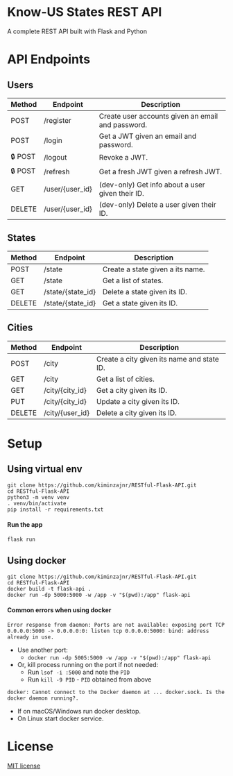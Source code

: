 # Know-US States REST API
A complete REST API built with Flask and Python


# API Endpoints

## Users

| Method | Endpoint          | Description                                       |
|--------|-------------------|---------------------------------------------------|
| POST   | /register         | Create user accounts given an email and password. |
| POST   | /login            | Get a JWT given an email and password.            |
| 🔒 POST | /logout          | Revoke a JWT.                                     |
| 🔒 POST | /refresh          | Get a fresh JWT given a refresh JWT.              |
| GET    | /user/{user_id}   | (dev-only) Get info about a user given their ID.  |
| DELETE | /user/{user_id}   | (dev-only) Delete a user given their ID.          |

## States

| Method | Endpoint          | Description                                       |
|--------|-------------------|---------------------------------------------------|
| POST   | /state            | Create a state given a its name.                  |
| GET   | /state             | Get a list of states.                             |
| GET | /state/{state_id}    | Delete a state given its ID.                      |
| DELETE | /state/{state_id} | Get a state given its ID.                         |

## Cities

| Method | Endpoint          | Description                                       |
|--------|-------------------|---------------------------------------------------|
| POST   | /city             | Create a city given its name and state ID.        |
| GET    | /city             | Get a list of cities.                             |
| GET    | /city/{city_id}   | Get a city given its ID.                          |
| PUT    | /city/{city_id}   | Update a city given its ID.                       |
| DELETE | /city/{user_id}   | Delete a city given its ID.                       |

# Setup

## Using virtual env
```
git clone https://github.com/kiminzajnr/RESTful-Flask-API.git
cd RESTful-Flask-API
python3 -m venv venv
. venv/bin/activate
pip install -r requirements.txt
```

#### Run the app
```
flask run
```

## Using docker
```
git clone https://github.com/kiminzajnr/RESTful-Flask-API.git
cd RESTful-Flask-API
docker build -t flask-api .
docker run -dp 5000:5000 -w /app -v "$(pwd):/app" flask-api
```

#### Common errors when using docker
`Error response from daemon: Ports are not available: exposing port TCP 0.0.0.0:5000 -> 0.0.0.0:0: listen tcp 0.0.0.0:5000: bind: address already in use.`

- Use another port:
    - `docker run -dp 5005:5000 -w /app -v "$(pwd):/app" flask-api`
- Or, kill process running on the port if not needed:
    - Run `lsof -i :5000` and note the `PID`
    - Run `kill -9 PID` - `PID` obtained from above

`docker: Cannot connect to the Docker daemon at ... docker.sock. Is the docker daemon running?.`
- If on macOS/Windows run docker desktop.
- On Linux start docker service.

# License
[MIT license](/LICENSE)
